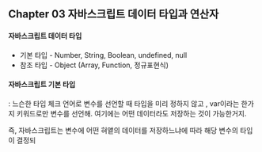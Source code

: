 ## Chapter 03 자바스크립트 데이터 타입과 연산자


#### 자바스크립트 데이터 타입  

* 기본 타입 - Number, String, Boolean, undefined, null
* 참조 타입 - Object (Array, Function, 정규표현식)





#### 자바스크립트 기본 타입
: 느슨한 타입 체크 언어로 변수를 선언할 때 타입을 미리 정하지 않고 , var이라는 한가지 키워드로만 변수를 선언해. 여기에는 어떤 데이터라도 저장하는 것이 가능한거지. 

 즉, 자바스크립트는 변수에 어떤 혀앹의 데이터를 저장하느냐에 따라 해당 변수의 타입이 결정되
